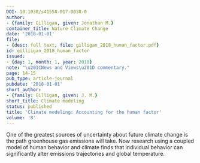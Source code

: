 ```yaml
---
DOI: 10.1038/s41558-017-0038-0
author:
- {family: Gilligan, given: Jonathan M.}
container_title: Nature Climate Change
date: '2018-01-01'
file:
- {desc: full text, file: gilligan_2018_human_factor.pdf}
id: gilliigan_2018_human_factor
issued:
- {day: 1, month: 1, year: 2018}
note: "\u201CNews and Views\u201D commentary."
page: 14-15
pub_type: article-journal
pubdate: '2018-01-01'
short_author:
- {family: Gilligan, given: J. M.}
short_title: Climate modeling
status: published
title: 'Climate modeling: Accounting for the human factor'
volume: '8'
---
```

One of the greatest sources of uncertainty about future climate change is the path greenhouse gas emissions will take. Now research using a coupled model of human behavior and climate finds that individual behavior can significantly alter emissions trajectories and global temperature.
